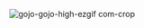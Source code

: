 ![gojo-gojo-high-ezgif com-crop](https://github.com/user-attachments/assets/cde04628-1883-42ad-b6d7-a55b63dd2c72)
